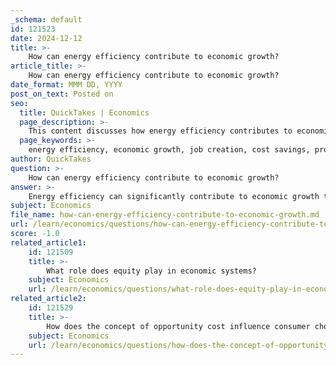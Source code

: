 ```yaml
---
_schema: default
id: 121523
date: 2024-12-12
title: >-
    How can energy efficiency contribute to economic growth?
article_title: >-
    How can energy efficiency contribute to economic growth?
date_format: MMM DD, YYYY
post_on_text: Posted on
seo:
  title: QuickTakes | Economics
  page_description: >-
    This content discusses how energy efficiency contributes to economic growth through cost reduction, job creation, enhanced productivity, long-term benefits, and sustainability.
  page_keywords: >-
    energy efficiency, economic growth, job creation, cost savings, productivity, sustainability, energy demand reduction, long-term benefits, economic competitiveness, energy services market
author: QuickTakes
question: >-
    How can energy efficiency contribute to economic growth?
answer: >-
    Energy efficiency can significantly contribute to economic growth through several mechanisms:\n\n1. **Reduction in Energy Demand**: Energy efficiency measures can lead to a decrease in overall energy consumption. According to the International Energy Agency (IEA), the uptake of economically viable energy efficiency investments has the potential to boost cumulative economic output by USD 18 trillion through 2035. This reduction in energy demand not only lowers costs for consumers and businesses but also enhances the overall competitiveness of economies.\n\n2. **Job Creation**: Implementing energy efficiency initiatives can create jobs. For instance, a study assessing the impact of the EU's Ecodesign Directive projected that efficiency measures would lead to the creation of approximately 0.8 million additional jobs by 2020. The energy services market, particularly through energy service companies (ESCOs), also provides a source of employment, further stimulating economic activity.\n\n3. **Long-term Economic Benefits**: Research has shown a long-run Granger causality from economic growth to lower energy intensity, indicating that as economies grow, they tend to become more energy-efficient. Studies involving panel data from high- and middle-income economies have found that energy efficiency generates long-term growth benefits, suggesting a reciprocal relationship where energy efficiency supports economic growth, which in turn can lead to further improvements in energy efficiency.\n\n4. **Cost Savings**: Energy efficiency interventions can lead to substantial cost savings for consumers and businesses. For example, UNEP and United for Efficiency (U4E) estimate that energy efficiency in electrical products could save consumers and businesses around USD 130 billion annually by 2040. These savings can be reinvested into the economy, fostering further growth.\n\n5. **Increased Productivity**: Improving energy efficiency enhances the productivity of various sectors by reducing energy costs and allowing resources to be allocated more effectively. This can lead to higher output levels and improved economic performance.\n\n6. **Sustainability and Resilience**: Energy efficiency contributes to a more sustainable economic model by reducing reliance on finite energy resources and mitigating environmental impacts. This sustainability can enhance economic resilience, particularly during periods of economic crisis, as efficient energy use can buffer against energy price volatility.\n\nIn summary, energy efficiency not only reduces energy costs and consumption but also stimulates job creation, enhances productivity, and contributes to long-term economic growth. The interplay between energy efficiency and economic performance underscores its importance as a strategic focus for policymakers aiming to foster sustainable economic development.
subject: Economics
file_name: how-can-energy-efficiency-contribute-to-economic-growth.md
url: /learn/economics/questions/how-can-energy-efficiency-contribute-to-economic-growth
score: -1.0
related_article1:
    id: 121509
    title: >-
        What role does equity play in economic systems?
    subject: Economics
    url: /learn/economics/questions/what-role-does-equity-play-in-economic-systems
related_article2:
    id: 121529
    title: >-
        How does the concept of opportunity cost influence consumer choices?
    subject: Economics
    url: /learn/economics/questions/how-does-the-concept-of-opportunity-cost-influence-consumer-choices
---
```


&nbsp;